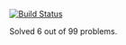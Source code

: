 [![Build Status](https://travis-ci.org/arnavroy/99-scala-problems.svg?branch=master)](https://travis-ci.org/arnavroy/99-scala-problems)

Solved 6 out of 99 problems.
